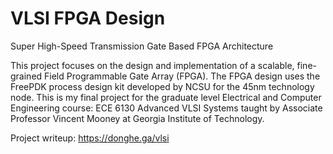 # VLSI FPGA Design
Super High-Speed Transmission Gate Based FPGA Architecture

This project focuses on the design and implementation of a scalable, fine-grained Field Programmable Gate Array (FPGA). The FPGA design uses the FreePDK process design kit developed by NCSU for the 45nm technology node. This is my final project for the graduate level Electrical and Computer Engineering course: ECE 6130 Advanced VLSI Systems taught by Associate Professor Vincent Mooney at Georgia Institute of Technology.

Project writeup: https://donghe.ga/vlsi
